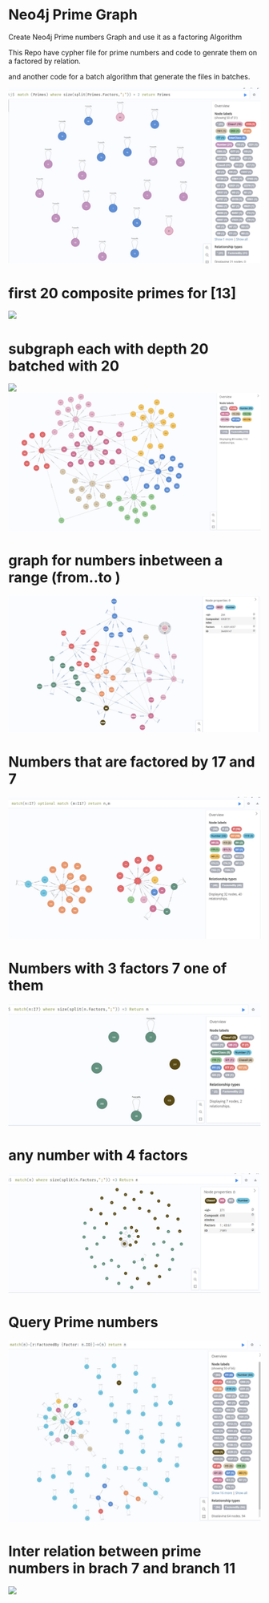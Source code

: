 # Neo4j Prime Graph
Create Neo4j Prime numbers Graph and use it as a factoring Algorithm 

This Repo have cypher file for prime numbers and code to genrate them on a factored by relation. 

and another code for a batch algorithm that generate the files in batches.

<img src="ScreenShots/First_21_Primes.jpg" />

# first 20 composite primes for [13]

<img src="ScreenShots/graph13_Frist_20_Composite.svg" />

# subgraph each with depth 20 batched with 20

<img src="ScreenShots/graph_40_subGraph_each_depth_20_batched_with_20.svg" />

<img src="ScreenShots/node_labels.jpg" />

# graph for numbers inbetween a range (from..to )

<img src="ScreenShots/node_labels_from_range_to_range.jpg" />

# Numbers that are factored by 17 and 7

<img src="ScreenShots/nodes_17_and_7.jpg" />

# Numbers with 3 factors 7 one of them 

<img src="ScreenShots/numbers_with_3_factors_7_one_of_them.jpg" />

# any number with 4 factors 

<img src="ScreenShots/any_number_with_4_facotrs.jpg" />

# Query Prime numbers 

<img src="ScreenShots/Prime_numbers_query.jpg" />

# Inter relation between prime numbers in brach 7 and branch 11

<img src="ScreenShots/Inter_Class_Relations_In_between_Branch7_and_Branch11.svg" />
